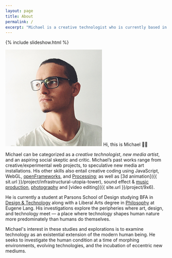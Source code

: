 ```yaml
---
layout: page
title: About
permalink: /
excerpt: "Michael is a creative technologist who is currently based in New York. His focus is in new media art installations, as well as interaction design."
---
```


{% include slideshow.html %}

<p><img src="assets/img/head.jpg" id="portrait" alt="" /> Hi, this is Michael 👋🏼</p>

Michael can be categorized as a *creative technologist*, *new media artist*, and an aspiring social skeptic and critic. Michael’s past works range from creative/experimental web projects, to speculative new media art installations. His other skills also entail creative coding using JavaScript, WebGL, [openFrameworks](http://openframeworks.cc/), and [Processing](https://processing.org/); as well as [3d animation]({{ sit.url }}/project/infrastructural-utopia-tower), sound effect & [music production](https://soundcloud.com/mixania), [photography](https://www.flickr.com/photos/mixania) and [video editing]({{ site.url }}/project/9x6).

He is currently a student at Parsons School of Design studying BFA in [Design & Technology](http://www.newschool.edu/parsons/bfa-design-technology/) along with a Liberal Arts degree in [Philosophy](http://www.newschool.edu/lang/philosophy/) at Eugene Lang. His investigations explore the peripheries where art, design, and technology meet — a place where technology shapes human nature more predominately than humans do themselves.

Michael's interest in these studies and explorations is to examine technology as an existential extension of the modern human being. He seeks to investigate the human condition at a time of morphing environments, evolving technologies, and the incubation of eccentric new mediums.
